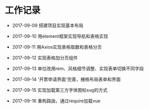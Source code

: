 # 工作记录

- 2017-09-09  搭建项目实现基本布局

- 2017-09-10  用element框架实现导航和表格实现

- 2017-09-11  用Axios实现表格取数和表格分页

- 2017-09-12  实现表格加分页组件

- 2017-09-13  单位改用rem、风格细节调整、实现表单切换不同字段

- 2017-09-14  '开票申请界面'完善，栅格布局表单和界面

- 2017-09-15  实现加载第三方字体图标svg的方式

- 2017-09-16  重构路由，通过require加载vue